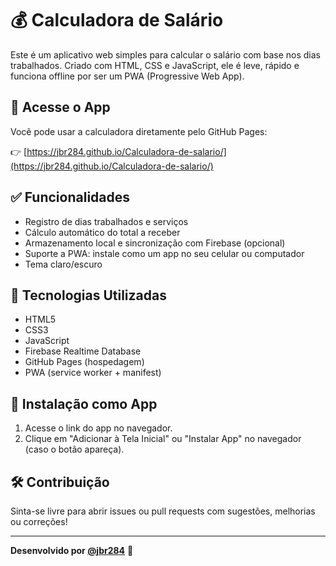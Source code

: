 # 💰 Calculadora de Salário

Este é um aplicativo web simples para calcular o salário com base nos dias trabalhados. Criado com HTML, CSS e JavaScript, ele é leve, rápido e funciona offline por ser um PWA (Progressive Web App).

## 🚀 Acesse o App

Você pode usar a calculadora diretamente pelo GitHub Pages:

👉 [https://jbr284.github.io/Calculadora-de-salario/](https://jbr284.github.io/Calculadora-de-salario/)

## ✅ Funcionalidades

- Registro de dias trabalhados e serviços
- Cálculo automático do total a receber
- Armazenamento local e sincronização com Firebase (opcional)
- Suporte a PWA: instale como um app no seu celular ou computador
- Tema claro/escuro

## 🧠 Tecnologias Utilizadas

- HTML5
- CSS3
- JavaScript
- Firebase Realtime Database
- GitHub Pages (hospedagem)
- PWA (service worker + manifest)

## 📲 Instalação como App

1. Acesse o link do app no navegador.
2. Clique em "Adicionar à Tela Inicial" ou "Instalar App" no navegador (caso o botão apareça).

## 🛠 Contribuição

Sinta-se livre para abrir issues ou pull requests com sugestões, melhorias ou correções!

---

**Desenvolvido por [@jbr284](https://github.com/jbr284)** 🚀
